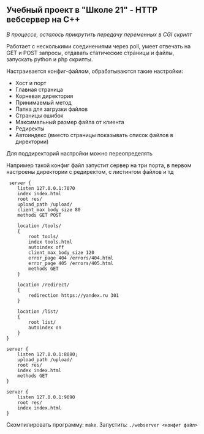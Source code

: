 ## Учебный проект в "Школе 21" - HTTP вебсервер на C++

_В процессе, осталось прикрутить передачу переменных в CGI скрипт_

Работает с несколькими соединениями через poll, умеет отвечать на GET и POST запросы, отдавать статические страницы и файлы, запускать python и php скрипты.

Настраивается конфиг-файлом, обрабатываются такие настройки:
- Хост и порт
- Главная страница
- Корневая директория
- Принимаемый метод
- Папка для загрузки файлов
- Страницы ошибок
- Максимальный размер файла от клиента
- Редиректы
- Автоиндекс (вместо страницы показывать список файлов в директории)

Для поддиректорий настройки можно переопределять

Например такой конфиг файл запустит сервер на три порта, в первом настроены директории с редиректом, с листингом файлов и тд

```
 server {
	listen 127.0.0.1:7070
	index index.html
	root res/
	upload_path /upload/
	client_max_body_size 80
	methods GET POST
	
	location /tools/
	{
		root tools/
		index tools.html
		autoindex off
		client_max_body_size 120
		error_page 404 /errors/404.html
		error_page 405 /errors/405.html
		methods GET
	}

	location /redirect/
	{
		redirection https://yandex.ru 301
	}

	location /list/
	{
		root list/
		autoindex on
	}
}

server {
	listen 127.0.0.1:8080;
	upload_path /upload/
	root res/
	index index.html
	methods GET
}

server {
	listen 127.0.0.1:9090
	root res/
	index index.html
}
```

Скомпилировать программу: `make`. Запустить: `./webserver <конфиг файл>`

